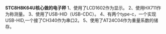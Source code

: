 **STC8H8K64U核心做的电子秤**
1、使用了LCD1602作为显示。
2、使用HX711作为称测量。
3、使用了USB-HID（USB-CDC）。
4、有两个type-c，一个实现USB-HID,一个接了CH340作为串口2。
5、使用了AT24C04作为重量系数的储存。
